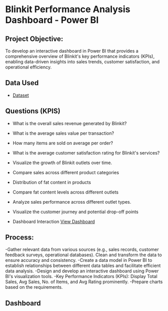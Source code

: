 # Blinkit Performance Analysis Dashboard - Power BI
## Project Objective:
To develop an interactive dashboard in Power BI that provides a comprehensive overview of Blinkit's key performance indicators (KPIs), enabling data-driven insights into sales trends, customer satisfaction, and operational efficiency.

## Data Used
- <a href="https://github.com/ambikalokre/Blinkit_Power-BI-Dashboard/blob/main/BlinkIT%20Grocery%20Data.xlsx">Dataset</a>

## Questions (KPIS)
-	What is the overall sales revenue generated by Blinkit?
-	What is the average sales value per transaction?
-	How many items are sold on average per order?
-	What is the average customer satisfaction rating for Blinkit's services?
-	Visualize the growth of Blinkit outlets over time.
-	Compare sales across different product categories
-	Distribution of fat content in products
-	Compare fat content levels across different outlets
-	Analyze sales performance across different outlet types.
-	Visualize the customer journey and potential drop-off points

-	Dashboard Interaction <a href="https://github.com/ambikalokre/Blinkit_Power-BI-Dashboard/blob/main/Blinkit%20Sales%20Image.png">View Dashboard</a>

## Process:

-Gather relevant data from various sources (e.g., sales records, customer feedback surveys, operational databases). Clean and transform the data to ensure accuracy and consistency.
-Create a data model in Power BI to establish relationships between different data tables and facilitate efficient data analysis.
-Design and develop an interactive dashboard using Power BI's visualization tools.
-Key Performance Indicators (KPIs): Display Total Sales, Avg Sales, No. of Items, and Avg Rating prominently. 
-Prepare charts based on the requirements.

## Dashboard






